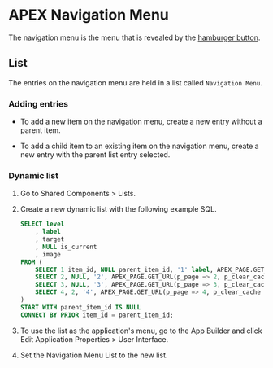 # APEX Navigation Menu

The navigation menu is the menu that is revealed by the [hamburger button](https://en.wikipedia.org/wiki/Hamburger_button).

## List

The entries on the navigation menu are held in a list called `Navigation Menu`.

### Adding entries

* To add a new item on the navigation menu, create a new entry without a parent item.

* To add a child item to an existing item on the navigation menu, create a new entry with the parent list entry selected.

### Dynamic list

1. Go to Shared Components > Lists.

1. Create a new dynamic list with the following example SQL.

   ```sql
   SELECT level
       , label
       , target
       , NULL is_current
       , image
   FROM (
       SELECT 1 item_id, NULL parent_item_id, '1' label, APEX_PAGE.GET_URL(p_page => 1, p_clear_cache => 1) target, 'fa-number-1' image FROM dual UNION
       SELECT 2, NULL, '2', APEX_PAGE.GET_URL(p_page => 2, p_clear_cache => 2), 'fa-number-2' FROM dual UNION
       SELECT 3, NULL, '3', APEX_PAGE.GET_URL(p_page => 3, p_clear_cache => 3), 'fa-number-3' FROM dual UNION
       SELECT 4, 2, '4', APEX_PAGE.GET_URL(p_page => 4, p_clear_cache => 4), 'fa-number-4' FROM dual
   )
   START WITH parent_item_id IS NULL
   CONNECT BY PRIOR item_id = parent_item_id;
   ```

1. To use the list as the application's menu, go to the App Builder and click Edit Application Properties > User Interface.

1. Set the Navigation Menu List to the new list.
